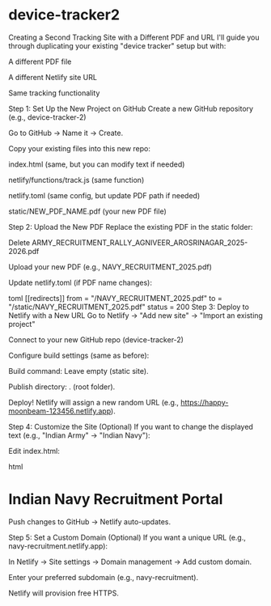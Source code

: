 # device-tracker2

Creating a Second Tracking Site with a Different PDF and URL
I'll guide you through duplicating your existing "device tracker" setup but with:

A different PDF file

A different Netlify site URL

Same tracking functionality

Step 1: Set Up the New Project on GitHub
Create a new GitHub repository (e.g., device-tracker-2)

Go to GitHub → Name it → Create.

Copy your existing files into this new repo:

index.html (same, but you can modify text if needed)

netlify/functions/track.js (same function)

netlify.toml (same config, but update PDF path if needed)

static/NEW_PDF_NAME.pdf (your new PDF file)

Step 2: Upload the New PDF
Replace the existing PDF in the static folder:

Delete ARMY_RECRUITMENT_RALLY_AGNIVEER_AROSRINAGAR_2025-2026.pdf

Upload your new PDF (e.g., NAVY_RECRUITMENT_2025.pdf)

Update netlify.toml (if PDF name changes):

toml
[[redirects]]
  from = "/NAVY_RECRUITMENT_2025.pdf"
  to = "/static/NAVY_RECRUITMENT_2025.pdf"
  status = 200
Step 3: Deploy to Netlify with a New URL
Go to Netlify → "Add new site" → "Import an existing project"

Connect to your new GitHub repo (device-tracker-2)

Configure build settings (same as before):

Build command: Leave empty (static site).

Publish directory: . (root folder).

Deploy! Netlify will assign a new random URL (e.g., https://happy-moonbeam-123456.netlify.app).

Step 4: Customize the Site (Optional)
If you want to change the displayed text (e.g., "Indian Army" → "Indian Navy"):

Edit index.html:

html
<title>Indian Navy Recruitment</title>
<h1>Indian Navy Recruitment Portal</h1>
Push changes to GitHub → Netlify auto-updates.

Step 5: Set a Custom Domain (Optional)
If you want a unique URL (e.g., navy-recruitment.netlify.app):

In Netlify → Site settings → Domain management → Add custom domain.

Enter your preferred subdomain (e.g., navy-recruitment).

Netlify will provision free HTTPS.
